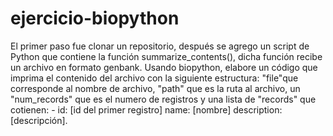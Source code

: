 # ejercicio-biopython
El primer paso fue clonar un repositorio, después se agrego un script de Python que contiene la función summarize_contents(), dicha función recibe un archivo en formato genbank. Usando biopython, elabore un código que imprima el contenido del archivo con la siguiente estructura: "file"que corresponde al nombre de archivo, "path" que es la ruta al archivo, un "num_records" que es el numero de registros y una lista de "records" que cotienen: - id: [id del primer registro] name: [nombre] description: [descripción].
